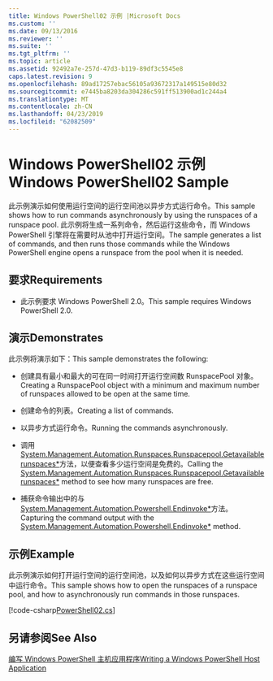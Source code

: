 ```yaml
---
title: Windows PowerShell02 示例 |Microsoft Docs
ms.custom: ''
ms.date: 09/13/2016
ms.reviewer: ''
ms.suite: ''
ms.tgt_pltfrm: ''
ms.topic: article
ms.assetid: 92492a7e-257d-47d3-b119-89df3c5545e8
caps.latest.revision: 9
ms.openlocfilehash: 89ad17257ebac56105a93672317a149515e80d32
ms.sourcegitcommit: e7445ba8203da304286c591ff513900ad1c244a4
ms.translationtype: MT
ms.contentlocale: zh-CN
ms.lasthandoff: 04/23/2019
ms.locfileid: "62082509"
---
```

# <a name="windows-powershell02-sample"></a><span data-ttu-id="c9d82-102">Windows PowerShell02 示例</span><span class="sxs-lookup"><span data-stu-id="c9d82-102">Windows PowerShell02 Sample</span></span>

<span data-ttu-id="c9d82-103">此示例演示如何使用运行空间的运行空间池以异步方式运行命令。</span><span class="sxs-lookup"><span data-stu-id="c9d82-103">This sample shows how to run commands asynchronously by using the runspaces of a runspace pool.</span></span> <span data-ttu-id="c9d82-104">此示例将生成一系列命令，然后运行这些命令，而 Windows PowerShell 引擎将在需要时从池中打开运行空间。</span><span class="sxs-lookup"><span data-stu-id="c9d82-104">The sample generates a list of commands, and then runs those commands while the Windows PowerShell engine opens a runspace from the pool when it is needed.</span></span>

## <a name="requirements"></a><span data-ttu-id="c9d82-105">要求</span><span class="sxs-lookup"><span data-stu-id="c9d82-105">Requirements</span></span>

- <span data-ttu-id="c9d82-106">此示例要求 Windows PowerShell 2.0。</span><span class="sxs-lookup"><span data-stu-id="c9d82-106">This sample requires Windows PowerShell 2.0.</span></span>

## <a name="demonstrates"></a><span data-ttu-id="c9d82-107">演示</span><span class="sxs-lookup"><span data-stu-id="c9d82-107">Demonstrates</span></span>

<span data-ttu-id="c9d82-108">此示例将演示如下：</span><span class="sxs-lookup"><span data-stu-id="c9d82-108">This sample demonstrates the following:</span></span>

- <span data-ttu-id="c9d82-109">创建具有最小和最大的可在同一时间打开运行空间数 RunspacePool 对象。</span><span class="sxs-lookup"><span data-stu-id="c9d82-109">Creating a RunspacePool object with a minimum and maximum number of runspaces allowed to be open at the same time.</span></span>

- <span data-ttu-id="c9d82-110">创建命令的列表。</span><span class="sxs-lookup"><span data-stu-id="c9d82-110">Creating a list of commands.</span></span>

- <span data-ttu-id="c9d82-111">以异步方式运行命令。</span><span class="sxs-lookup"><span data-stu-id="c9d82-111">Running the commands asynchronously.</span></span>

- <span data-ttu-id="c9d82-112">调用[System.Management.Automation.Runspaces.Runspacepool.Getavailablerunspaces\*](/dotnet/api/System.Management.Automation.Runspaces.RunspacePool.GetAvailableRunspaces)方法，以便查看多少运行空间是免费的。</span><span class="sxs-lookup"><span data-stu-id="c9d82-112">Calling the [System.Management.Automation.Runspaces.Runspacepool.Getavailablerunspaces\*](/dotnet/api/System.Management.Automation.Runspaces.RunspacePool.GetAvailableRunspaces) method to see how many runspaces are free.</span></span>

- <span data-ttu-id="c9d82-113">捕获命令输出中的与[System.Management.Automation.Powershell.Endinvoke\*](/dotnet/api/System.Management.Automation.PowerShell.EndInvoke)方法。</span><span class="sxs-lookup"><span data-stu-id="c9d82-113">Capturing the command output with the [System.Management.Automation.Powershell.Endinvoke\*](/dotnet/api/System.Management.Automation.PowerShell.EndInvoke) method.</span></span>

## <a name="example"></a><span data-ttu-id="c9d82-114">示例</span><span class="sxs-lookup"><span data-stu-id="c9d82-114">Example</span></span>

<span data-ttu-id="c9d82-115">此示例演示如何打开运行空间的运行空间池，以及如何以异步方式在这些运行空间中运行命令。</span><span class="sxs-lookup"><span data-stu-id="c9d82-115">This sample shows how to open the runspaces of a runspace pool, and how to asynchronously run commands in those runspaces.</span></span>

[!code-csharp[PowerShell02.cs](../../powershell-sdk-samples/SDK-2.0/csharp/PowerShell02/PowerShell02.cs#L11-L96 "PowerShell02.cs")]

## <a name="see-also"></a><span data-ttu-id="c9d82-116">另请参阅</span><span class="sxs-lookup"><span data-stu-id="c9d82-116">See Also</span></span>

[<span data-ttu-id="c9d82-117">编写 Windows PowerShell 主机应用程序</span><span class="sxs-lookup"><span data-stu-id="c9d82-117">Writing a Windows PowerShell Host Application</span></span>](./writing-a-windows-powershell-host-application.md)